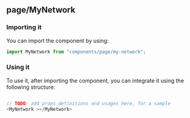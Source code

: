 ## page/MyNetwork

<!-- TODO: add a description here! -->

### Importing it

You can import the component by using:

```js
import MyNetwork from "components/page/my-network";
```

### Using it

To use it, after importing the component, you can integrate it using the following structure:

```js

// TODO: add props definitions and usages here, for a sample
<MyNetwork ></MyNetwork>

```